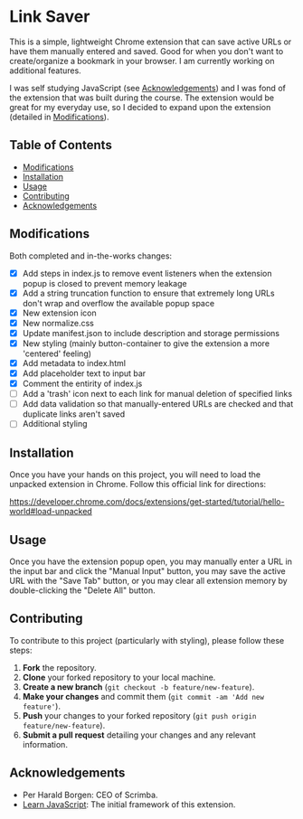# Link Saver

This is a simple, lightweight Chrome extension that can save active URLs or have them manually entered and saved. Good for when you don't want to create/organize a bookmark in your browser. I am currently working on additional features.

I was self studying JavaScript (see [Acknowledgements](#acknowledgements)) and I was fond of the extension that was built during the course. The extension would be great for my everyday use, so I decided to expand upon the extension (detailed in [Modifications](#modifications)).

## Table of Contents

- [Modifications](#modifications)
- [Installation](#installation)
- [Usage](#usage)
- [Contributing](#contributing)
- [Acknowledgements](#acknowledgements)

## Modifications

Both completed and in-the-works changes:

- [x] Add steps in index.js to remove event listeners when the extension popup is closed to prevent memory leakage
- [x] Add a string truncation function to ensure that extremely long URLs don't wrap and overflow the available popup space
- [x] New extension icon
- [x] New normalize.css
- [x] Update manifest.json to include description and storage permissions
- [x] New styling (mainly button-container to give the extension a more 'centered' feeling)
- [x] Add metadata to index.html
- [x] Add placeholder text to input bar
- [x] Comment the entirity of index.js
- [ ] Add a 'trash' icon next to each link for manual deletion of specified links
- [ ] Add data validation so that manually-entered URLs are checked and that duplicate links aren't saved
- [ ] Additional styling

## Installation

Once you have your hands on this project, you will need to load the unpacked extension in Chrome. Follow this official link for directions:

https://developer.chrome.com/docs/extensions/get-started/tutorial/hello-world#load-unpacked

## Usage

Once you have the extension popup open, you may manually enter a URL in the input bar and click the "Manual Input" button, you may save the active URL with the "Save Tab" button, or you may clear all extension memory by double-clicking the "Delete All" button.

## Contributing

To contribute to this project (particularly with styling), please follow these steps:

1. **Fork** the repository.
2. **Clone** your forked repository to your local machine.
3. **Create a new branch** (`git checkout -b feature/new-feature`).
4. **Make your changes** and commit them (`git commit -am 'Add new feature'`).
5. **Push** your changes to your forked repository (`git push origin feature/new-feature`).
6. **Submit a pull request** detailing your changes and any relevant information.

## Acknowledgements

- Per Harald Borgen: CEO of Scrimba.
- [Learn JavaScript](https://scrimba.com/learn/learnjavascript): The initial framework of this extension.

